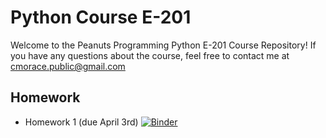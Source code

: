 # Python Course E-201

Welcome to the Peanuts Programming Python E-201 Course Repository!
If you have any questions about the course, feel free to contact me at cmorace.public@gmail.com

## Homework

- Homework 1 (due April 3rd) [![Binder](https://mybinder.org/badge_logo.svg)](https://mybinder.org/v2/gh/cmorace/python-course-e-201/main?filepath=Homework%2FPython%20E-201%20Homework%201.ipynb)
